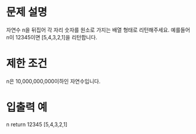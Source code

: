 # 문제 설명
자연수 n을 뒤집어 각 자리 숫자를 원소로 가지는 배열 형태로 리턴해주세요. 예를들어 n이 12345이면 [5,4,3,2,1]을 리턴합니다.

# 제한 조건
n은 10,000,000,000이하인 자연수입니다.

# 입출력 예
n	return
12345	[5,4,3,2,1]